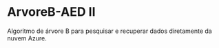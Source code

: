 # ArvoreB-AED II
Algoritmo de árvore B para pesquisar e recuperar dados diretamente da nuvem Azure. 
